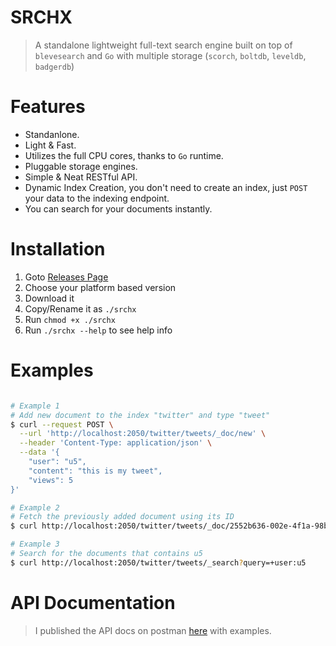 SRCHX
======
> A standalone lightweight full-text search engine built on top of `blevesearch` and `Go` with multiple storage (`scorch`, `boltdb`, `leveldb`, `badgerdb`)

Features
==========
- Standanlone.
- Light & Fast.
- Utilizes the full CPU cores, thanks to `Go` runtime.
- Pluggable storage engines.
- Simple & Neat RESTful API.
- Dynamic Index Creation, you don't need to create an index, just `POST` your data to the indexing endpoint.
- You can search for your documents instantly.

Installation
=============
1. Goto [Releases Page](https://github.com/alash3al/srchx/releases)
2. Choose your platform based version
3. Download it
4. Copy/Rename it as `./srchx`
5. Run `chmod +x ./srchx`
6. Run `./srchx --help` to see help info

Examples
=========
```bash

# Example 1
# Add new document to the index "twitter" and type "tweet"
$ curl --request POST \
  --url 'http://localhost:2050/twitter/tweets/_doc/new' \
  --header 'Content-Type: application/json' \
  --data '{
	"user": "u5",
	"content": "this is my tweet",
	"views": 5
}'

# Example 2
# Fetch the previously added document using its ID
$ curl http://localhost:2050/twitter/tweets/_doc/2552b636-002e-4f1a-98b1-bdb06c2464ac

# Example 3
# Search for the documents that contains u5
$ curl http://localhost:2050/twitter/tweets/_search?query=+user:u5

```

API Documentation
=================
> I published the API docs on postman [here](https://documenter.getpostman.com/view/2408647/RzZFDwf4) with examples.